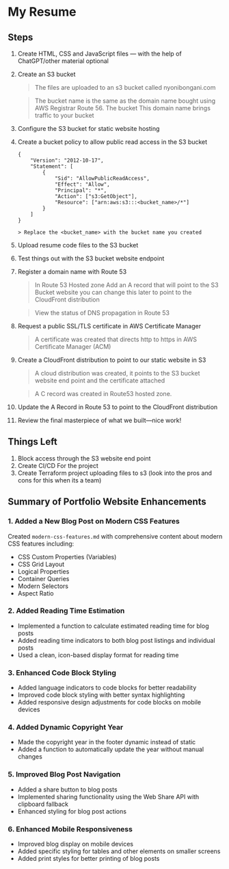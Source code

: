 ﻿# My Resume

## Steps

1.  Create HTML, CSS and JavaScript files — with the help of ChatGPT/other material optional

2.  Create an S3 bucket
    > The files are uploaded to an s3 bucket called nyonibongani.com

    > The bucket name is the same as the domain name bought using AWS Registrar Route 56. The bucket This domain name brings traffic to your bucket
3.  Configure the S3 bucket for static website hosting
4.  Create a bucket policy to allow public read access in the S3 bucket
    ```
    {
        "Version": "2012-10-17",
        "Statement": [
            {
                "Sid": "AllowPublicReadAccess",
                "Effect": "Allow",
                "Principal": "*",
                "Action": ["s3:GetObject"],
                "Resource": ["arn:aws:s3:::<bucket_name>/*"]
            }
        ]
    }
    ```
        > Replace the <bucket_name> with the bucket name you created
5.  Upload resume code files to the S3 bucket
6.  Test things out with the S3 bucket website endpoint
7.  Register a domain name with Route 53
    > In Route 53 Hosted zone Add an A record that will point to the S3 Bucket website you can change this later to point to the CloudFront distribution

    > View the status of DNS propagation in Route 53
8.  Request a public SSL/TLS certificate in AWS Certificate Manager
    > A certificate was created that directs http to https in AWS Certificate Manager (ACM)
9.  Create a CloudFront distribution to point to our static website in S3
    > A cloud distribution was created, it points to the S3 bucket website end point and the certificate attached

    > A C record was created in Route53 hosted zone.
10. Update the A Record in Route 53 to point to the CloudFront distribution
11. Review the final masterpiece of what we built—nice work!

## Things Left

1. Block access through the S3 website end point
2. Create CI/CD For the project
3. Create Terraform project uploading files to s3 (look into the pros and cons for this when its a team)

## Summary of Portfolio Website Enhancements

### 1. Added a New Blog Post on Modern CSS Features

Created `modern-css-features.md` with comprehensive content about modern CSS features including:
- CSS Custom Properties (Variables)
- CSS Grid Layout
- Logical Properties
- Container Queries
- Modern Selectors
- Aspect Ratio

### 2. Added Reading Time Estimation

- Implemented a function to calculate estimated reading time for blog posts
- Added reading time indicators to both blog post listings and individual posts
- Used a clean, icon-based display format for reading time

### 3. Enhanced Code Block Styling

- Added language indicators to code blocks for better readability
- Improved code block styling with better syntax highlighting
- Added responsive design adjustments for code blocks on mobile devices

### 4. Added Dynamic Copyright Year

- Made the copyright year in the footer dynamic instead of static
- Added a function to automatically update the year without manual changes

### 5. Improved Blog Post Navigation

- Added a share button to blog posts
- Implemented sharing functionality using the Web Share API with clipboard fallback
- Enhanced styling for blog post actions

### 6. Enhanced Mobile Responsiveness

- Improved blog display on mobile devices
- Added specific styling for tables and other elements on smaller screens
- Added print styles for better printing of blog posts
